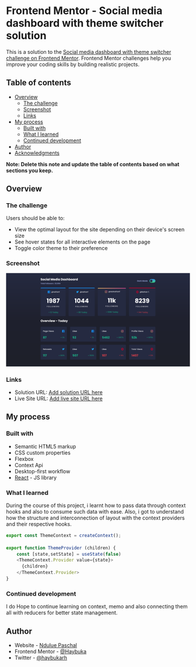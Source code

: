 # Frontend Mentor - Social media dashboard with theme switcher solution

This is a solution to the [Social media dashboard with theme switcher challenge on Frontend Mentor](https://www.frontendmentor.io/challenges/social-media-dashboard-with-theme-switcher-6oY8ozp_H). Frontend Mentor challenges help you improve your coding skills by building realistic projects. 

## Table of contents

- [Overview](#overview)
  - [The challenge](#the-challenge)
  - [Screenshot](#screenshot)
  - [Links](#links)
- [My process](#my-process)
  - [Built with](#built-with)
  - [What I learned](#what-i-learned)
  - [Continued development](#continued-development)
- [Author](#author)
- [Acknowledgments](#acknowledgments)

**Note: Delete this note and update the table of contents based on what sections you keep.**

## Overview

### The challenge

Users should be able to:

- View the optimal layout for the site depending on their device's screen size
- See hover states for all interactive elements on the page
- Toggle color theme to their preference

### Screenshot

![](./screenshot.png)

### Links

- Solution URL: [Add solution URL here](https://your-solution-url.com)
- Live Site URL: [Add live site URL here](https://your-live-site-url.com)

## My process

### Built with

- Semantic HTML5 markup
- CSS custom properties
- Flexbox
- Context Api
- Desktop-first workflow
- [React](https://reactjs.org/) - JS library


### What I learned

During the course of this project, i learnt how to pass data through context hooks and also to consume such data with ease. Also, i got to understand how the structure and interconnection of layout with the context providers and their respective hooks.


```js
export const ThemeContext = createContext();

export function ThemeProvider (children) {
    const [state,setState] = useState(false)
    <ThemeContext.Provider value={state}>
      {children}
    </ThemeContext.Provider>
}

```

### Continued development

I do Hope to continue learning on context, memo and also connecting them all with reducers for better state management.



## Author

- Website - [Ndulue Paschal](https://chukwu.netlify.app)
- Frontend Mentor - [@Haybuka](https://www.frontendmentor.io/profile/Haybuka)
- Twitter - [@haybukarh](https://twitter.com/haybukarh)
